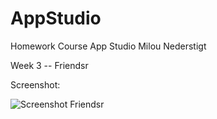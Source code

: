 # AppStudio
Homework Course App Studio Milou Nederstigt

Week 3 -- Friendsr 

Screenshot:

![Screenshot Friendsr](doc/Screenshot_friendsr.png)
